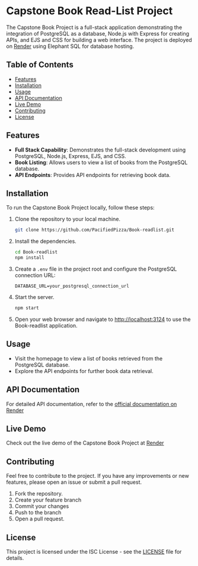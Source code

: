 # Capstone Book Read-List Project

The Capstone Book Project is a full-stack application demonstrating the integration of PostgreSQL as a database, Node.js with Express for creating APIs, and EJS and CSS for building a web interface. The project is deployed on [Render](https://book-readlist.onrender.com) using Elephant SQL for database hosting.

## Table of Contents
- [Features](#features)
- [Installation](#installation)
- [Usage](#usage)
- [API Documentation](#api-documentation)
- [Live Demo](#live-demo)
- [Contributing](#contributing)
- [License](#license)

## Features

- **Full Stack Capability**: Demonstrates the full-stack development using PostgreSQL, Node.js, Express, EJS, and CSS.
- **Book Listing**: Allows users to view a list of books from the PostgreSQL database.
- **API Endpoints**: Provides API endpoints for retrieving book data.

## Installation

To run the Capstone Book Project locally, follow these steps:

1. Clone the repository to your local machine.
    ```bash
    git clone https://github.com/PacifiedPizza/Book-readlist.git
    ```

2. Install the dependencies.
    ```bash
    cd Book-readlist
    npm install
    ```

3. Create a `.env` file in the project root and configure the PostgreSQL connection URL:
    ```env
    DATABASE_URL=your_postgresql_connection_url
    ```

4. Start the server.
    ```bash
    npm start
    ```

5. Open your web browser and navigate to [http://localhost:3124](http://localhost:3124) to use the Book-readlist application.

## Usage

- Visit the homepage to view a list of books retrieved from the PostgreSQL database.
- Explore the API endpoints for further book data retrieval.

## API Documentation

For detailed API documentation, refer to the [official documentation on Render](https://book-readlist.onrender.com) 

## Live Demo

Check out the live demo of the Capstone Book Project at [Render](https://book-readlist.onrender.com) 

## Contributing

Feel free to contribute to the project. If you have any improvements or new features, please open an issue or submit a pull request.

1. Fork the repository.
2. Create your feature branch 
3. Commit your changes 
4. Push to the branch 
5. Open a pull request.

## License

This project is licensed under the ISC License - see the [LICENSE](LICENSE) file for details.
